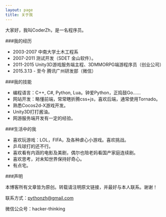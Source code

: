 ```yaml
---
layout: page
title: 关于我
---
```


<p class="message">
大家好，我叫CoderZh，是一名程序员。
</p>


###我的经历
 * 2003-2007 中南大学土木工程系 
 * 2007-2011 测试开发（SDET 金山软件）。
 * 2011-2015 Unity3D游戏服务端主程、3DMMORPG端游程序员（创业公司）
 * 2015.3.13 - 至今 腾讯广州研发部（微信）

###我的技能
 * 编程语言：C++, C#, Python, Lua。钟爱Python，正捣鼓Go……
 * 网站开发：略懂前端，常常瞎折腾css+js，喜欢后端，通常使用Tornado。
 * 熟悉Cocos2d-X游戏开发。
 * Unity3D打打酱油。
 * 网游服务端开发有一定的经验。

###生活中的我
 * 喜欢玩游戏：LOL，FIFA，及各种虐心小游戏。喜欢挑战。
 * 乒乓球打的还不行。
 * 喜欢看有内涵的电影及美剧，偶尔也陪老妈看国产家庭连续剧。
 * 喜欢思考，对未知世界保持好奇心。
 * 有点宅。

###声明

本博客所有文章皆为原创。转载请注明原文链接，并最好与本人联系。谢谢！

联系方式：pythonzh@gmail.com

微信公众号：hacker-thinking

